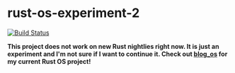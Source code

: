 # rust-os-experiment-2

[![Build Status](https://travis-ci.org/phil-opp/rust-os-experiment-2.svg?branch=master)](https://travis-ci.org/phil-opp/rust-os-experiment-2)

**This project does not work on new Rust nightlies right now. It is just an experiment and I'm not sure if I want to continue it. Check out [blog_os](https://github.com/phil-opp/blog_os) for my current Rust OS project!**
